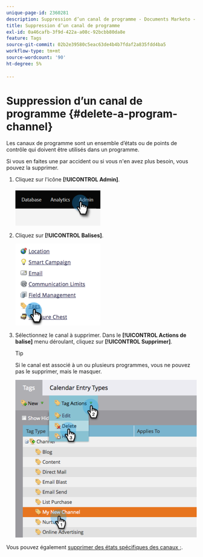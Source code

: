 ```yaml
---
unique-page-id: 2360281
description: Suppression d’un canal de programme - Documents Marketo - Documentation du produit
title: Suppression d’un canal de programme
exl-id: 0a46cafb-3f9d-422a-a08c-92bcbb80da8e
feature: Tags
source-git-commit: 02b2e39580c5eac63de4b4b7fdaf2a835fdd4ba5
workflow-type: tm+mt
source-wordcount: '90'
ht-degree: 5%

---
```


# Suppression d’un canal de programme {#delete-a-program-channel}

Les canaux de programme sont un ensemble d’états ou de points de contrôle qui doivent être utilisés dans un programme.

Si vous en faites une par accident ou si vous n&#39;en avez plus besoin, vous pouvez la supprimer.

1. Cliquez sur l&#39;icône **[!UICONTROL Admin]**.

   ![](assets/delete-a-program-channel-1.png)

1. Cliquez sur **[!UICONTROL Balises]**.

   ![](assets/delete-a-program-channel-2.png)

1. Sélectionnez le canal à supprimer. Dans le **[!UICONTROL Actions de balise]** menu déroulant, cliquez sur **[!UICONTROL Supprimer]**.

   >[!TIP]
   >
   >Si le canal est associé à un ou plusieurs programmes, vous ne pouvez pas le supprimer, mais le masquer.

   ![](assets/delete-a-program-channel-3.png)

Vous pouvez également [supprimer des états spécifiques des canaux ;](/help/marketo/product-docs/administration/tags/delete-a-program-status-from-a-program-channel.md).

